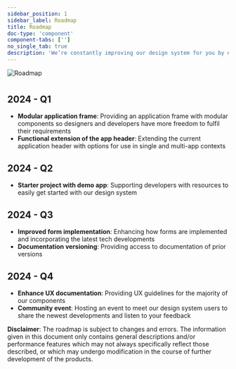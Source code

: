 ```yaml
---
sidebar_position: 1
sidebar_label: Roadmap
title: Roadmap
doc-type: 'component'
component-tabs: ['']
no_single_tab: true
description: 'We’re constantly improving our design system for you by extending the component library, developing our user guidance and ensuring the system is reliable and easy to use. Here’s what’s happening over the next year so you know what to expect from your Siemens Industrial Experience team.'
---
```


![Roadmap](https://www.figma.com/design/YSvLeddwfyjLx8G5QWOTCH/Documentation-Visuals?type=design&node-id=694-130&mode=design&t=7oYieUSvKMurFcpx-11)

#

## 2024 - Q1
- **Modular application frame**: Providing an application frame with modular components so designers and developers have more freedom to fulfil their requirements
- **Functional extension of the app header**: Extending the current application header with options for use in single and multi-app contexts

## 2024 - Q2
- **Starter project with demo app**: Supporting developers with resources to easily get started with our design system

## 2024 - Q3
- **Improved form implementation**: Enhancing how forms are implemented and incorporating the latest tech developments
- **Documentation versioning**: Providing access to documentation of prior versions

## 2024 - Q4
- **Enhance UX documentation**: Providing UX guidelines for the majority of our components
- **Community event**: Hosting an event to meet our design system users to share the newest developments and listen to your feedback




**Disclaimer**: The roadmap is subject to changes and errors. The information given in this document only contains general descriptions and/or performance features which may not always specifically reflect those described, or which may undergo modification in the course of further development of the products.
